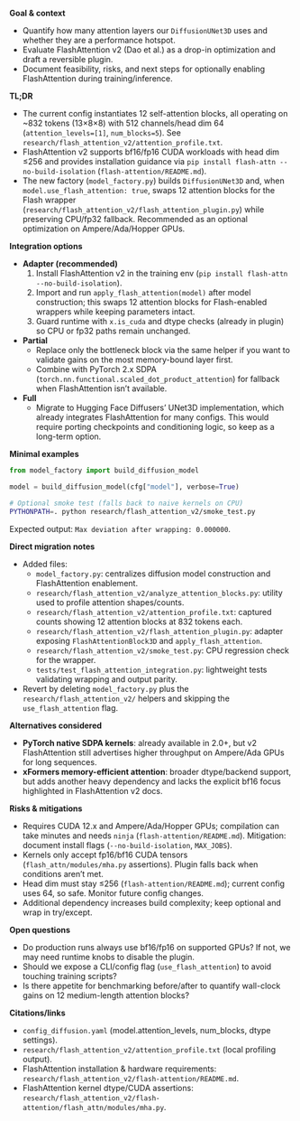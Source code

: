 **Goal & context**
- Quantify how many attention layers our `DiffusionUNet3D` uses and whether they are a performance hotspot.  
- Evaluate FlashAttention v2 (Dao et al.) as a drop-in optimization and draft a reversible plugin.  
- Document feasibility, risks, and next steps for optionally enabling FlashAttention during training/inference.

**TL;DR**
- The current config instantiates 12 self-attention blocks, all operating on ~832 tokens (13×8×8) with 512 channels/head dim 64 (`attention_levels=[1]`, `num_blocks=5`). See `research/flash_attention_v2/attention_profile.txt`.  
- FlashAttention v2 supports bf16/fp16 CUDA workloads with head dim ≤256 and provides installation guidance via `pip install flash-attn --no-build-isolation` (`flash-attention/README.md`).  
- The new factory (`model_factory.py`) builds `DiffusionUNet3D` and, when `model.use_flash_attention: true`, swaps 12 attention blocks for the Flash wrapper (`research/flash_attention_v2/flash_attention_plugin.py`) while preserving CPU/fp32 fallback. Recommended as an optional optimization on Ampere/Ada/Hopper GPUs.

**Integration options**
- **Adapter (recommended)**  
  1. Install FlashAttention v2 in the training env (`pip install flash-attn --no-build-isolation`).  
  2. Import and run `apply_flash_attention(model)` after model construction; this swaps 12 attention blocks for Flash-enabled wrappers while keeping parameters intact.  
  3. Guard runtime with `x.is_cuda` and dtype checks (already in plugin) so CPU or fp32 paths remain unchanged.
- **Partial**  
  - Replace only the bottleneck block via the same helper if you want to validate gains on the most memory-bound layer first.  
  - Combine with PyTorch 2.x SDPA (`torch.nn.functional.scaled_dot_product_attention`) for fallback when FlashAttention isn’t available.  
- **Full**  
  - Migrate to Hugging Face Diffusers’ UNet3D implementation, which already integrates FlashAttention for many configs. This would require porting checkpoints and conditioning logic, so keep as a long-term option.

**Minimal examples**
```python
from model_factory import build_diffusion_model

model = build_diffusion_model(cfg["model"], verbose=True)
```
```bash
# Optional smoke test (falls back to naive kernels on CPU)
PYTHONPATH=. python research/flash_attention_v2/smoke_test.py
```
Expected output: `Max deviation after wrapping: 0.000000`.

**Direct migration notes**
- Added files:  
  - `model_factory.py`: centralizes diffusion model construction and FlashAttention enablement.  
  - `research/flash_attention_v2/analyze_attention_blocks.py`: utility used to profile attention shapes/counts.  
  - `research/flash_attention_v2/attention_profile.txt`: captured counts showing 12 attention blocks at 832 tokens each.  
  - `research/flash_attention_v2/flash_attention_plugin.py`: adapter exposing `FlashAttentionBlock3D` and `apply_flash_attention`.  
  - `research/flash_attention_v2/smoke_test.py`: CPU regression check for the wrapper.  
  - `tests/test_flash_attention_integration.py`: lightweight tests validating wrapping and output parity.
- Revert by deleting `model_factory.py` plus the `research/flash_attention_v2/` helpers and skipping the `use_flash_attention` flag.

**Alternatives considered**
- **PyTorch native SDPA kernels**: already available in 2.0+, but v2 FlashAttention still advertises higher throughput on Ampere/Ada GPUs for long sequences.  
- **xFormers memory-efficient attention**: broader dtype/backend support, but adds another heavy dependency and lacks the explicit bf16 focus highlighted in FlashAttention v2 docs.

**Risks & mitigations**
- Requires CUDA 12.x and Ampere/Ada/Hopper GPUs; compilation can take minutes and needs `ninja` (`flash-attention/README.md`). Mitigation: document install flags (`--no-build-isolation`, `MAX_JOBS`).  
- Kernels only accept fp16/bf16 CUDA tensors (`flash_attn/modules/mha.py` assertions). Plugin falls back when conditions aren’t met.  
- Head dim must stay ≤256 (`flash-attention/README.md`); current config uses 64, so safe. Monitor future config changes.  
- Additional dependency increases build complexity; keep optional and wrap in try/except.

**Open questions**
- Do production runs always use bf16/fp16 on supported GPUs? If not, we may need runtime knobs to disable the plugin.  
- Should we expose a CLI/config flag (`use_flash_attention`) to avoid touching training scripts?  
- Is there appetite for benchmarking before/after to quantify wall-clock gains on 12 medium-length attention blocks?

**Citations/links**
- `config_diffusion.yaml` (model.attention_levels, num_blocks, dtype settings).  
- `research/flash_attention_v2/attention_profile.txt` (local profiling output).  
- FlashAttention installation & hardware requirements: `research/flash_attention_v2/flash-attention/README.md`.  
- FlashAttention kernel dtype/CUDA assertions: `research/flash_attention_v2/flash-attention/flash_attn/modules/mha.py`.
